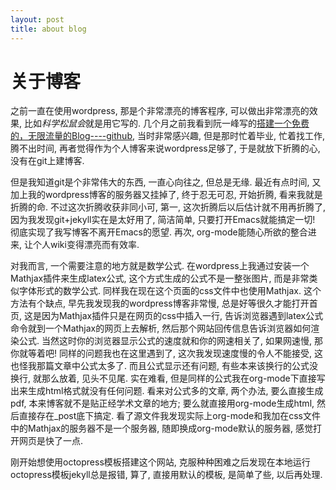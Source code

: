 ```yaml
---
layout: post
title: about blog
---
```


# 关于博客
之前一直在使用wordpress, 那是个非常漂亮的博客程序, 可以做出非常漂亮的效果, 比如*科学松鼠会*就是用它写的. 几个月之前我看到阮一峰写的[搭建一个免费的，无限流量的Blog----github](http://www.ruanyifeng.com/blog/2012/08/blogging_with_jekyll.html), 当时非常感兴趣, 但是那时忙着毕业, 忙着找工作, 腾不出时间, 再者觉得作为个人博客来说wordpress足够了, 于是就放下折腾的心, 没有在git上建博客.

但是我知道git是个非常伟大的东西, 一直心向往之, 但总是无缘. 最近有点时间, 又加上我的wordpress博客的服务器又挂掉了, 终于忍无可忍, 开始折腾, 看来我就是折腾的命. 不过这次折腾收获非同小可, 第一, 这次折腾后以后估计就不用再折腾了, 因为我发现git+jekyll实在是太好用了, 简洁简单, 只要打开Emacs就能搞定一切! 彻底实现了我写博客不离开Emacs的愿望. 再次, org-mode能随心所欲的整合进来, 让个人wiki变得漂亮而有效率.

对我而言, 一个需要注意的地方就是数学公式. 在wordpress上我通过安装一个Mathjax插件来生成latex公式, 这个方式生成的公式不是一整张图片, 而是非常类似字体形式的数学公式. 同样我在现在这个页面的css文件中也使用Mathjax. 这个方法有个缺点, 早先我发现我的wordpress博客非常慢, 总是好等很久才能打开首页, 这是因为Mathjax插件只是在网页的css中插入一行, 告诉浏览器遇到latex公式命令就到一个Mathjax的网页上去解析, 然后那个网站回传信息告诉浏览器如何渲染公式. 当然这时你的浏览器显示公式的速度就和你的网速相关了, 如果网速慢, 那你就等着吧! 同样的问题我也在这里遇到了, 这次我发现速度慢的令人不能接受, 这也怪我那篇文章中公式太多了. 而且公式显示还有问题, 有些本来该换行的公式没换行, 就那么放着, 见头不见尾. 实在难看, 但是同样的公式我在org-mode下直接写出来生成html格式就没有任何问题. 看来对公式多的文章, 两个办法, 要么直接生成pdf, 本来博客就不是贴正经学术文章的地方; 要么就直接用org-mode生成html, 然后直接存在_post底下搞定. 看了源文件我发现实际上org-mode和我加在css文件中的Mathjax的服务器不是一个服务器, 随即换成org-mode默认的服务器, 感觉打开网页是快了一点.

刚开始想使用octopress模板搭建这个网站, 克服种种困难之后发现在本地运行octopress模板jekyll总是报错, 算了, 直接用默认的模板, 是简单了些, 以后再处理.
